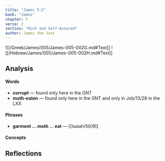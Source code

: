 ```yaml
---
title: "James 5:2"
book: "James"
chapter: 5
verse: 2
section: "Rich and Self-Assured"
author: James the Just
---
```

![[/Greek/James/005/James-005-002G.md#Text]]
![[/Hebrew/James/005/James-005-002H.md#Text]]

## Analysis

#### Words
- **corrupt** — found only here in the GNT
- **moth-eaten** — found only here in the GNT and only in Job/13/28 in the LXX

#### Phrases
- **garment ... moth ... eat** — [[Isaiah/50/9]]

#### Concepts

## Reflections
